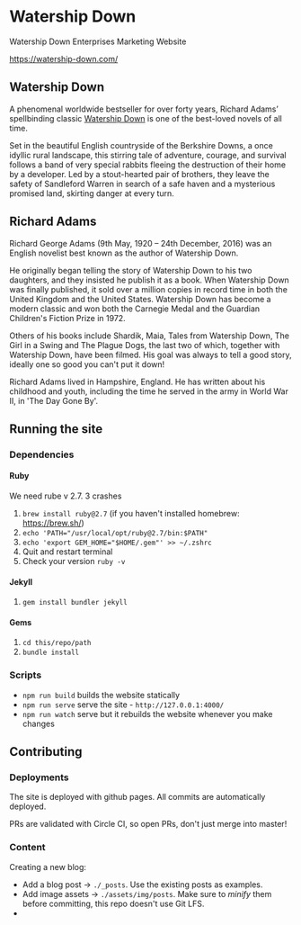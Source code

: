 # Watership Down

Watership Down Enterprises Marketing Website

<https://watership-down.com/>

## Watership Down

A phenomenal worldwide bestseller for over forty years, Richard Adams’ spellbinding classic [Watership Down](https://watership-down.com/book/watership-down/) is one of the best-loved novels of all time.

Set in the beautiful English countryside of the Berkshire Downs, a once idyllic rural landscape, this stirring tale of adventure, courage, and survival follows a band of very special rabbits fleeing the destruction of their home by a developer. Led by a stout-hearted pair of brothers, they leave the safety of Sandleford Warren in search of a safe haven and a mysterious promised land, skirting danger at every turn.

## Richard Adams

Richard George Adams (9th May, 1920 – 24th December, 2016) was an English novelist best known as the author of Watership Down.

He originally began telling the story of Watership Down to his two daughters, and they insisted he publish it as a book. When Watership Down was finally published, it sold over a million copies in record time in both the United Kingdom and the United States. Watership Down has become a modern classic and won both the Carnegie Medal and the Guardian Children's Fiction Prize in 1972.

Others of his books include Shardik, Maia, Tales from Watership Down, The Girl in a Swing and The Plague Dogs, the last two of which, together with Watership Down, have been filmed. His goal was always to tell a good story, ideally one so good you can't put it down!

Richard Adams lived in Hampshire, England. He has written about his childhood and youth, including the time he served in the army in World War II, in 'The Day Gone By'.

## Running the site

### Dependencies

#### Ruby

We need rube v 2.7. 3 crashes

1. `brew install ruby@2.7` (if you haven't installed homebrew: https://brew.sh/)
2. `echo 'PATH="/usr/local/opt/ruby@2.7/bin:$PATH"`
3. `echo 'export GEM_HOME="$HOME/.gem"' >> ~/.zshrc`
4. Quit and restart terminal
5. Check your version `ruby -v`

#### Jekyll

1. `gem install bundler jekyll`

#### Gems

1. `cd this/repo/path`
2. `bundle install`

### Scripts
- `npm run build` builds the website statically
- `npm run serve` serve the site - `http://127.0.0.1:4000/`
- `npm run watch` serve but it rebuilds the website whenever you make changes

## Contributing

### Deployments

The site is deployed with github pages. All commits are automatically deployed.

PRs are validated with Circle CI, so open PRs, don't just merge into master!

### Content

Creating a new blog:
- Add a blog post -> `./_posts`. Use the existing posts as examples.
- Add image assets -> `./assets/img/posts`. Make sure to _minify_ them before committing, this repo doesn't use Git LFS.
- 
